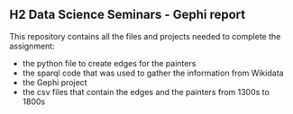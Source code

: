 ## H2 Data Science Seminars - Gephi report
This repository contains all the files and projects needed to complete the assignment:
  - the python file to create edges for the painters 
  - the sparql code that was used to gather the information from Wikidata
  - the Gephi project
  - the csv files that contain the edges and the painters from 1300s to 1800s
